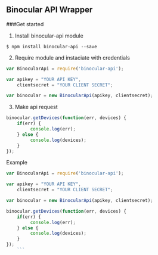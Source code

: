 ## Binocular API Wrapper

###Get started

1. Install binocular-api module
	
```
$ npm install binocular-api --save
```

2. Require module and instaciate with credentials
	
```javascript
var BinocularApi = require('binocular-api'); 

var apikey = "YOUR API KEY",
    clientsecret = "YOUR CLIENT SECRET";

var binocular = new BinocularApi(apikey, clientsecret);
```

3. Make api request

```javascript
binocular.getDevices(function(err, devices) { 
    if(err) {
         console.log(err); 
    } else {
         console.log(devices); 
    }
});
```

Example

```javascript
var BinocularApi = require('binocular-api'); 

var apikey = "YOUR API KEY",
    clientsecret = "YOUR CLIENT SECRET";

var binocular = new BinocularApi(apikey, clientsecret); 

binocular.getDevices(function(err, devices) { 
    if(err) {
         console.log(err); 
    } else {
         console.log(devices); 
    }
});
	```
